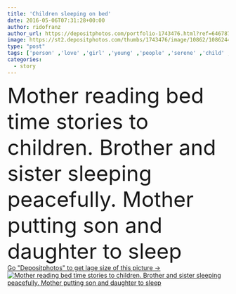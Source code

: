 ```yaml
---
title: 'Children sleeping on bed'
date: 2016-05-06T07:31:28+00:00
author: ridofranz
author_url: https://depositphotos.com/portfolio-1743476.html?ref=64678756
image: https://st2.depositphotos.com/thumbs/1743476/image/10862/108624470/api_thumb_450.jpg?forcejpeg=true
type: "post"
tags: ['person' ,'love' ,'girl' ,'young' ,'people' ,'serene' ,'child' ,'little' ,'bed' ,'boy' ,'childhood' ,'children' ,'pajamas' ,'kid' ,'night' ,'sleeping' ,'sleep' ,'nap' ,'bear' ,'teddy' ,'dream' ,'read' ,'dreaming' ,'reading' ,'book' ,'bedroom' ,'mother' ,'fairy' ,'tale' ,'bedtime' ,'mom' ,'story' ,'afternoon' ]
categories: 
  - story
---
```

<div aling="center">
            <font size="60"> Mother reading bed time stories to children. Brother and sister sleeping peacefully. Mother putting son and daughter to sleep</font>   
</div>
<div>
    <a href='https://st2.depositphotos.com/thumbs/1743476/image/10862/108624470/api_thumb_450.jpg?forcejpeg=true?ref=64678756' target=_blank > Go "Depositphotos" to get lage size of this picture ->
        <img href='https://st2.depositphotos.com/thumbs/1743476/image/10862/108624470/api_thumb_450.jpg?forcejpeg=true?ref=64678756' src='https://st2.depositphotos.com/1743476/10862/i/950/depositphotos_108624470-stock-photo-children-sleeping-on-bed.jpg?forcejpeg=true' alt='Mother reading bed time stories to children. Brother and sister sleeping peacefully. Mother putting son and daughter to sleep' >
    </a>
</div>
